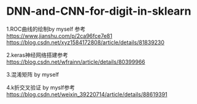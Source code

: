 # DNN-and-CNN-for-digit-in-sklearn
1.ROC曲线的绘制by myself
参考  
https://www.jianshu.com/p/2ca96fce7e81    
https://blog.csdn.net/xyz1584172808/article/details/81839230
 
2.keras神经网络搭建参考 https://blog.csdn.net/wfrainn/article/details/80399966

3.混淆矩阵 by myself

4.k折交叉验证 by myslf参考 https://blog.csdn.net/weixin_39220714/article/details/88619391
